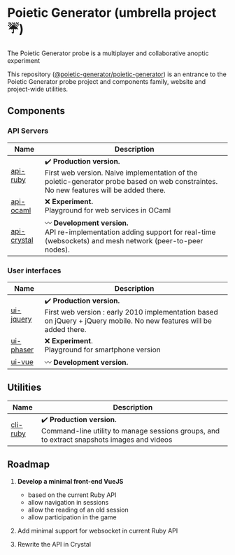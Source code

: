 # Poietic Generator (umbrella project :umbrella:)

<!-- inspired by https://github.com/marp-team/marp -->

The Poietic Generator probe is a multiplayer and collaborative anoptic experiment 

This repository ([@poietic-generator/poietic-generator](https://github.com/poietic-generator/poietic-generator)) is an entrance to the Poietic Generator probe project and components family, website and project-wide utilities.

## Components

### API Servers

| Name | Description | 
|---   |---          |
| [api-ruby](https://github.com/poietic-generator/poietic-generator-api-ruby) | :heavy_check_mark: __Production version.__<br/> First web version. Naive implementation of the poietic-generator probe based on web constraintes. No new features will be added there. |
| [api-ocaml](https://github.com/poietic-generator/poietic-generator-api-ocaml) | :x: __Experiment.__<br/> Playground for web services in OCaml |
| [api-crystal](https://github.com/poietic-generator/poietic-generator-api-crystal) | :wavy_dash: __Development version.__<br/> API re-implementation adding support for real-time (websockets) and mesh network (peer-to-peer nodes). |

### User interfaces

| Name | Description |
|---   |---          |
| [ui-jquery](https://github.com/poietic-generator/poietic-generator-ui-jquery) | :heavy_check_mark: __Production version.__<br/> First web version : early 2010 implementation based on jQuery + jQuery mobile. No new features will be added there. |
| [ui-phaser](https://github.com/poietic-generator/poietic-generator-ui-phaser) | :x: __Experiment__.<br/> Playground for smartphone version |
| [ui-vue](https://github.com/poietic-generator/poietic-generator-ui-vue) | :wavy_dash: __Development version.__<br/>  |

## Utilities

| Name | Description |
|---   |---          |
| [cli-ruby](https://github.com/poietic-generator/poietic-generator-api-ruby) | :heavy_check_mark: __Production version.__<br/> Command-line utility to manage sessions groups, and to extract snapshots images and videos |

## Roadmap

1. __Develop a minimal front-end VueJS__
   - based on the current Ruby API
   - allow navigation in sessions
   - allow the reading of an old session
   - allow participation in the game

2. Add minimal support for websocket in current Ruby API

3. Rewrite the API in Crystal


